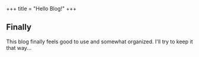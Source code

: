 +++
title = "Hello Blog!"
+++

## Finally

This blog finally feels good to use and somewhat organized. I'll try to keep it that way...